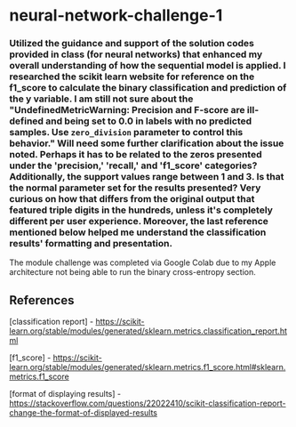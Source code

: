 # neural-network-challenge-1
### Utilized the guidance and support of the solution codes provided in class (for neural networks) that enhanced my overall understanding of how the sequential model is applied. I researched the scikit learn website for reference on the f1_score to calculate the binary classification and prediction of the y variable. I am still not sure about the "UndefinedMetricWarning: Precision and F-score are ill-defined and being set to 0.0 in labels with no predicted samples. Use `zero_division` parameter to control this behavior." Will need some further clarification about the issue noted. Perhaps it has to be related to the zeros presented under the 'precision,' 'recall,' and 'f1_score' categories? Additionally, the support values range between 1 and 3. Is that the normal parameter set for the results presented? Very curious on how that differs from the original output that featured triple digits in the hundreds, unless it's completely different per user experience. Moreover, the last reference mentioned below helped me understand the classification results' formatting and presentation.

The module challenge was completed via Google Colab due to my Apple architecture not being able to run the binary cross-entropy section.

## References
[classification report] - https://scikit-learn.org/stable/modules/generated/sklearn.metrics.classification_report.html

[f1_score] - https://scikit-learn.org/stable/modules/generated/sklearn.metrics.f1_score.html#sklearn.metrics.f1_score

[format of displaying results] - https://stackoverflow.com/questions/22022410/scikit-classification-report-change-the-format-of-displayed-results
